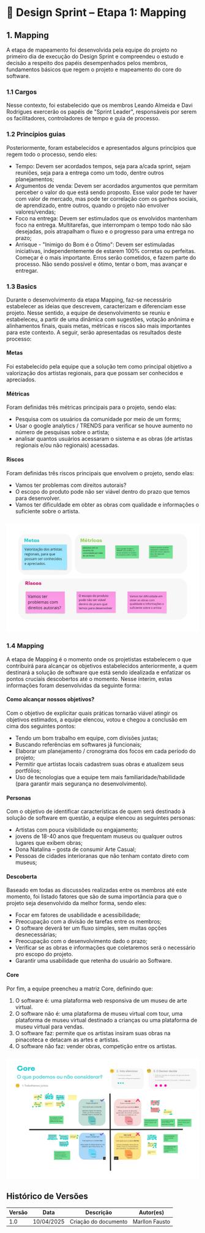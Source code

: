 # 📍 Design Sprint – Etapa 1: Mapping

## 1. Mapping

A etapa de mapeamento foi desenvolvida pela equipe do projeto no primeiro dia de execução do Design Sprint e compreendeu o estudo e decisão a respeito dos papéis desempenhados pelos membros, fundamentos básicos que regem o projeto e mapeamento do core do software.

### 1.1 Cargos
Nesse contexto, foi estabelecido que os membros Leando Almeida e Davi Rodrigues exercerão os papéis de "Sprint Leader", responsáveis por serem os facilitadores, controladores de tempo e guia de processo.

### 1.2 Princípios guias
Posteriormente, foram estabelecidos e apresentados alguns princípios que regem todo o processo, sendo eles:

- Tempo: Devem ser acordados tempos, seja para a/cada sprint, sejam reuniões, seja para a entrega como um todo, dentre outros planejamentos;
- Argumentos de venda: Devem ser acordados argumentos que permitam perceber o valor do que está sendo proposto. Esse valor pode ter haver com valor de mercado, mas pode ter correlação com os ganhos sociais, de aprendizado, entre outros, quando o projeto não envolver valores/vendas;
- Foco na entrega: Devem ser estimulados que os envolvidos mantenham foco na entrega. Multitarefas, que interrompam o tempo todo não são desejadas, pois atrapalham o fluxo e o progresso para uma entrega no prazo;
- Arrisque - "Inimigo do Bom é o Ótimo": Devem ser estimuladas iniciativas, independentemente de estarem 100% corretas ou perfeitas. Começar é o mais importante. Erros serão cometidos, e fazem parte do processo. Não sendo possível e ótimo, tentar o bom, mas avançar e entregar.

### 1.3 Basics
Durante o desenvolvimento da etapa Mapping, faz-se necessário estabelecer as ideias que descrevem, caracterizam e diferenciam esse projeto. 
Nesse sentido, a equipe de desenvolvimento se reuniu e estabeleceu, a partir de uma dinâmica com sugestões, votação anônima e alinhamentos finais, quais metas, métricas e riscos são mais importantes para este contexto. A seguir, serão apresentadas os resultados deste processo:

#### Metas
Foi estabelecido pela equipe que a solução tem como principal objetivo a valorização dos artistas regionais, para que possam ser conhecidos e apreciados.

#### Métricas
Foram definidas três métricas principais para o projeto, sendo elas:
- Pesquisa com os usuários da comunidade por meio de um forms;
- Usar o google analytics / TRENDS  para verificar se houve aumento no número de pesquisas sobre o artista;
- analisar quantos usuários acessaram o sistema e as obras (de artistas regionais e/ou não regionais) acessadas.

#### Riscos
Foram definidas três riscos principais que envolvem o projeto, sendo elas:
- Vamos ter problemas com direitos autorais? 
- O escopo do produto pode não ser viável dentro do prazo que temos para desenvolver.
- Vamos ter dificuldade em obter as obras com qualidade e informações o suficiente sobre o artista.

<img src="https://github.com/UnBArqDsw2025-1-Turma01/2025.1-T01-_G2_PinacotecaOnline_Entrega_01/blob/main/docs/assets/images/mapping/basics.jpg?raw=true" style="max-width: 100%; height: auto; margin-top: 10px;" />

### 1.4 Mapping
A etapa de Mapping é o momento onde os projetistas estabelecem o que contribuirá para alcançar os objetivos estabelecidos anteriormente, a quem destinará a solução de software que está sendo idealizada e enfatizar os pontos cruciais descobertos até o momento. Nesse ínterim, estas informações foram desenvolvidas da seguinte forma:

#### Como alcançar nossos objetivos?
Com o objetivo de explicitar quais práticas tornarão viável atingir os objetivos estimados, a equipe elencou, votou e chegou a conclusão em cima dos seguintes pontos:
- Tendo um bom trabalho em equipe, com divisões justas;
- Buscando referências em softwares já funcionais;
- Elaborar um planejamento / cronograma dos focos em cada período do projeto;
- Permitir que artistas locais cadastrem suas obras e atualizem seus portfólios;
- Uso de tecnologias que a equipe tem mais familiaridade/habilidade (para garantir mais segurança no desenvolvimento).

#### Personas
Com o objetivo de identificar características de quem será destinado à solução de software em questão, a equipe elencou as seguintes personas:
- Artistas com pouca visibilidade ou engajamento;
- jovens de 18-40 anos que frequentam museus ou qualquer outros lugares que exibem obras;
- Dona Natalina – gosta de consumir Arte Casual;
- Pessoas de cidades interioranas que não tenham contato direto com museus;

#### Descoberta
Baseado em todas as discussões realizadas entre os membros até este momento, foi listado fatores que são de suma importância para que o projeto seja desenvolvido da melhor forma, sendo eles:
- Focar em fatores de usabilidade e acessibilidade;
- Preocupação com a divisão de tarefas entre os membros;
- O software deverá ter um fluxo simples, sem muitas opções desnecessárias;
- Preocupação com o desenvolvimento dado o prazo;
- Verificar se as obras e informações que coletaremos será o necessário pro escopo do projeto.
- Garantir uma usabilidade que retenha do usuário ao Software.

#### Core
Por fim, a equipe preencheu a matriz Core, definindo que:

1. O software é: uma plataforma web responsiva de um museu de arte virtual.
2. O software não é: uma plataforma de museu virtual com tour, uma plataforma de museu virtual destinado a crianças ou uma plataforma de museu virtual para vendas.
3. O software faz: permite que os artistas insiram suas obras na pinacoteca e detacam as artes e artistas.
4. O software não faz: vender obras, competição entre os artistas.

<img src="https://github.com/UnBArqDsw2025-1-Turma01/2025.1-T01-_G2_PinacotecaOnline_Entrega_01/blob/main/docs/assets/images/mapping/core.jpg?raw=true" style="max-width: 100%; height: auto; margin-top: 10px;" />

## Histórico de Versões

| Versão | Data       | Descrição             | Autor(es)       |
| ------ | ---------- | --------------------- | --------------- |
| 1.0    | 10/04/2025 | Criação do documento  | Marllon Fausto  |